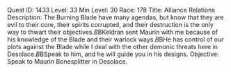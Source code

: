 Quest ID: 1433
Level: 33
Min Level: 30
Race: 178
Title: Alliance Relations
Description: The Burning Blade have many agendas, but know that they are evil to their core, their spirits corrupted, and their destruction is the only way to thwart their objectives.$B$BKeldran sent Maurin with me because of his knowledge of the Blade and their warlock ways.$B$BHe has control of our plots against the Blade while I deal with the other demonic threats here in Desolace.$B$BSpeak to him, and he will guide you in his designs.
Objective: Speak to Maurin Bonesplitter in Desolace.
